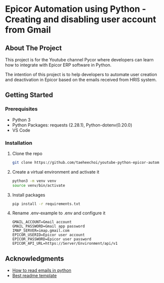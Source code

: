 # Epicor Automation using Python - Creating and disabling user account from Gmail

<!-- ABOUT THE PROJECT -->

## About The Project

This project is for the Youtube channel Pycor where developers can learn how to integrate with Epicor ERP software in Python. 

The intention of this project is to help developers to automate user creation and deactivation in Epicor based on the emails received from HRIS system.

<!-- GETTING STARTED -->

## Getting Started

### Prerequisites

- Python 3
- Python Packages: requests (2.28.1), Python-dotenv(0.20.0)
- VS Code

### Installation

1. Clone the repo
   ```sh
   git clone https://github.com/taeheechoi/youtube-python-epicor-automation-user-account.git .
   ```
2. Create a virtual environment and activate it
   ```sh
   python3 -m venv venv
   source venv/bin/activate
   ```
3. Install packages
   ```sh
   pip install -r requirements.txt
   ```
4. Rename .env-example to .env and configure it
   ```
   GMAIL_ACCOUNT=Gmail account
   GMAIL_PASSWORD=Gmail app password
   IMAP_SERVER=imap.gmail.com
   EPICOR_USERID=Epicor user account
   EPICOR_PASSWORD=Epicor user password
   EPICOR_API_URL=https://Server/Environment/api/v1
   ```


## Acknowledgments

- [How to read emails in python](https://www.techgeekbuzz.com/blog/how-to-read-emails-in-python/)
- [Best readme template](https://github.com/othneildrew/Best-README-Template)

